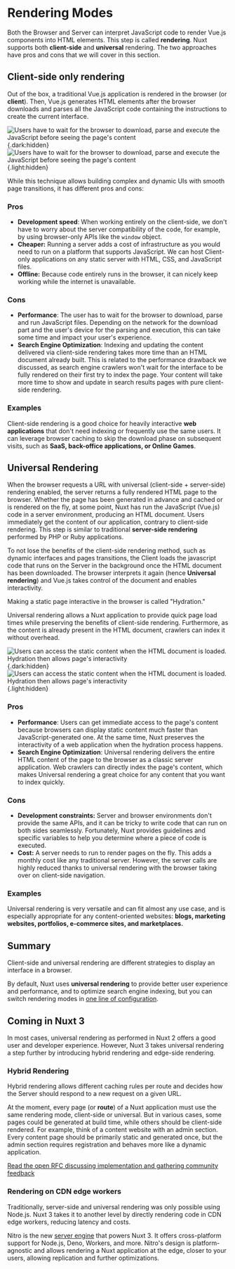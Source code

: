 # Rendering Modes

Both the Browser and Server can interpret JavaScript code to render Vue.js components into HTML elements. This step is called **rendering**. Nuxt supports both **client-side** and **universal** rendering. The two approaches have pros and cons that we will cover in this section.

## Client-side only rendering

Out of the box, a traditional Vue.js application is rendered in the browser (or **client**). Then, Vue.js generates HTML elements after the browser downloads and parses all the JavaScript code containing the instructions to create the current interface.

![Users have to wait for the browser to download, parse and execute the JavaScript before seeing the page's content](/img/concepts/rendering/light/csr.svg){.dark:hidden}
![Users have to wait for the browser to download, parse and execute the JavaScript before seeing the page's content](/img/concepts/rendering/dark/csr.svg){.light:hidden}

While this technique allows building complex and dynamic UIs with smooth page transitions, it has different pros and cons:

### Pros

- **Development speed**: When working entirely on the client-side, we don't have to worry about the server compatibility of the code, for example, by using browser-only APIs like the `window` object.
- **Cheaper:** Running a server adds a cost of infrastructure as you would need to run on a platform that supports JavaScript. We can host Client-only applications on any static server with HTML, CSS, and JavaScript files.
- **Offline:** Because code entirely runs in the browser, it can nicely keep working while the internet is unavailable.

### Cons

- **Performance**: The user has to wait for the browser to download, parse and run JavaScript files. Depending on the network for the download part and the user's device for the parsing and execution, this can take some time and impact your user's experience.
- **Search Engine Optimization**: Indexing and updating the content delivered via client-side rendering takes more time than an HTML document already built. This is related to the performance drawback we discussed, as search engine crawlers won't wait for the interface to be fully rendered on their first try to index the page. Your content will take more time to show and update in search results pages with pure client-side rendering.

### Examples

Client-side rendering is a good choice for heavily interactive **web applications** that don't need indexing or frequently use the same users. It can leverage browser caching to skip the download phase on subsequent visits, such as **SaaS, back-office applications, or Online Games**.

## Universal Rendering

When the browser requests a URL with universal (client-side + server-side) rendering enabled, the server returns a fully rendered HTML page to the browser. Whether the page has been generated in advance and cached or is rendered on the fly, at some point, Nuxt has run the JavaScript (Vue.js) code in a server environment, producing an HTML document. Users immediately get the content of our application, contrary to client-side rendering. This step is similar to traditional **server-side rendering** performed by PHP or Ruby applications.

To not lose the benefits of the client-side rendering method, such as dynamic interfaces and pages transitions, the Client loads the javascript code that runs on the Server in the background once the HTML document has been downloaded. The browser interprets it again (hence **Universal rendering**) and Vue.js takes control of the document and enables interactivity.

Making a static page interactive in the browser is called "Hydration."

Universal rendering allows a Nuxt application to provide quick page load times while preserving the benefits of client-side rendering. Furthermore, as the content is already present in the HTML document, crawlers can index it without overhead.

![Users can access the static content when the HTML document is loaded. Hydration then allows page's interactivity](/img/concepts/rendering/light/ssr.svg){.dark:hidden}
![Users can access the static content when the HTML document is loaded. Hydration then allows page's interactivity](/img/concepts/rendering/dark/ssr.svg){.light:hidden}

### Pros

- **Performance**: Users can get immediate access to the page's content because browsers can display static content much faster than JavaScript-generated one. At the same time, Nuxt preserves the interactivity of a web application when the hydration process happens.
- **Search Engine Optimization**: Universal rendering delivers the entire HTML content of the page to the browser as a classic server application. Web crawlers can directly index the page's content, which makes Universal rendering a great choice for any content that you want to index quickly.

### Cons

- **Development constraints:** Server and browser environments don't provide the same APIs, and it can be tricky to write code that can run on both sides seamlessly. Fortunately, Nuxt provides guidelines and specific variables to help you determine where a piece of code is executed.
- **Cost:** A server needs to run to render pages on the fly. This adds a monthly cost like any traditional server. However, the server calls are highly reduced thanks to universal rendering with the browser taking over on client-side navigation.

### Examples

Universal rendering is very versatile and can fit almost any use case, and is especially appropriate for any content-oriented websites: **blogs, marketing websites, portfolios, e-commerce sites, and marketplaces.**

## Summary

Client-side and universal rendering are different strategies to display an interface in a browser.

By default, Nuxt uses **universal rendering** to provide better user experience and performance, and to optimize search engine indexing, but you can switch rendering modes in [one line of configuration](/guide/directory-structure/nuxt.config#ssr).

## Coming in Nuxt 3

In most cases, universal rendering as performed in Nuxt 2 offers a good user and developer experience. However, Nuxt 3 takes universal rendering a step further by introducing hybrid rendering and edge-side rendering.

### Hybrid Rendering

Hybrid rendering allows different caching rules per route and decides how the Server should respond to a new request on a given URL.

At the moment, every page (or **route**) of a Nuxt application must use the same rendering mode, client-side or universal. But in various cases, some pages could be generated at build time, while others should be client-side rendered. For example, think of a content website with an admin section. Every content page should be primarily static and generated once, but the admin section requires registration and behaves more like a dynamic application.

[Read the open RFC discussing implementation and gathering community feedback](https://github.com/nuxt/framework/discussions/560)

### Rendering on CDN edge workers

Traditionally, server-side and universal rendering was only possible using Node.js. Nuxt 3 takes it to another level by directly rendering code in CDN edge workers, reducing latency and costs.

Nitro is the new [server engine](/guide/concepts/server-engine) that powers Nuxt 3. It offers cross-platform support for Node.js, Deno, Workers, and more. Nitro's design is platform-agnostic and allows rendering a Nuxt application at the edge, closer to your users, allowing replication and further optimizations.
